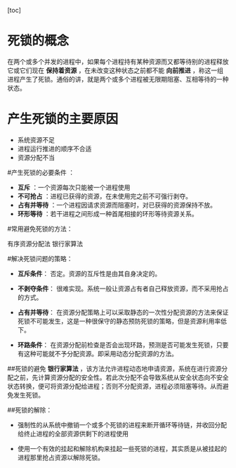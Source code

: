 [toc]
# 死锁的概念
在两个或多个并发的进程中，如果每个进程持有某种资源而又都等待别的进程释放它或它们现在 **保持着资源** ，在未改变这种状态之前都不能 **向前推进** ，称这一组进程产生了死锁。通俗的讲，就是两个或多个进程被无限期阻塞、互相等待的一种状态。

# 产生死锁的主要原因

- 系统资源不足
- 进程运行推进的顺序不合适
- 资源分配不当

#产生死锁的必要条件 ：

- **互斥** ：一个资源每次只能被一个进程使用
- **不可抢占** ：进程已获得的资源，在未使用完之前不可强行剥夺。
- **占有并等待** ：一个进程因请求资源而阻塞时，对已获得的资源保持不放。
- **环形等待** ：若干进程之间形成一种首尾相接的环形等待资源关系。

#常用避免死锁的方法：

有序资源分配法
银行家算法

#解决死锁问题的策略：

- **互斥条件**： 否定。资源的互斥性是由其自身决定的。

- **不剥夺条件**： 很难实现。系统一般让资源占有者自己释放资源，而不采用抢占的方式。

- **占有并等待**：  在资源分配策略上可以采取静态的一次性分配资源的方法来保证死锁不可能发生，这是一种很保守的静态预防死锁的策略，但是资源利用率低下。

- **环路条件**： 在资源分配前检查是否会出现环路，预测是否可能发生死锁，只要有这种可能就不予分配资源。即采用动态分配资源的方法。

##死锁的避免
**银行家算法** ，该方法允许进程动态地申请资源，系统在进行资源分配之前，先计算资源分配的安全性。若此次分配不会导致系统从安全状态向不安全状态转换，便可将资源分配给进程；否则不分配资源，进程必须阻塞等待。从而避免发生死锁。

##死锁的解除：

- 强制性的从系统中撤销一个或多个死锁的进程来断开循环等待链，并收回分配给终止进程的全部资源供剩下的进程使用

- 使用一个有效的挂起和解除机构来挂起一些死锁的进程，其实质是从被挂起的进程那里抢占资源以解除死锁。